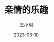 ---
title: 亲情的乐趣
date: 2023-03-10
author: 王小明
description: 亲情的乐趣在于它能带给我们无尽的温暖和支持。在人生的旅途上，亲情就像是一盏明灯，照亮我们前行的道路。无论是困难时的鼓励，还是成功时的分享，亲人总是我们背后最坚实的依靠。在繁忙的生活中，亲情让我们感受到家的温馨和安心。与家人共度的时光，无论是简单的一顿晚餐，还是节日的团聚，都是心灵的滋养。亲情是一种无私的付出，没有条件的爱。在我们成长过程中，亲人们用他们的智慧和经验引导我们，帮助我们成为更好的人。亲情也意味着责任和传承，我们在享受亲情的同时，也要学会感恩和回馈。亲情的乐趣不仅在于它能给我们带来幸福感，更在于它教会我们珍惜眼前的人和事。让我们用心去呵护这份来之不易的情感，让亲情的纽带更加坚固，在人生的每一个阶段都能感受到它的温暖和力量。
tags:
  - 亲情的乐趣
image: https://picsum.photos/600/400
---